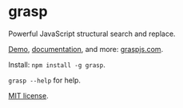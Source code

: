 grasp
====
Powerful JavaScript structural search and replace.

[Demo](http://graspjs.com#demo), [documentation](http://graspjs.com/docs/), and more: [graspjs.com](http://graspjs.com).

Install: `npm install -g grasp`.

`grasp --help` for help.

[MIT license](https://github.com/gkz/grasp/blob/master/LICENSE).
